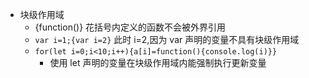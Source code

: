 - 块级作用域
  - {function()} 花括号内定义的函数不会被外界引用
  * `var i=1;{var i=2}` 此时 i=2,因为 var 声明的变量不具有块级作用域
  - `for(let i=0;i<10;i++){a[i]=function(){console.log(i)}}`
    - 使用 let 声明的变量在块级作用域内能强制执行更新变量
